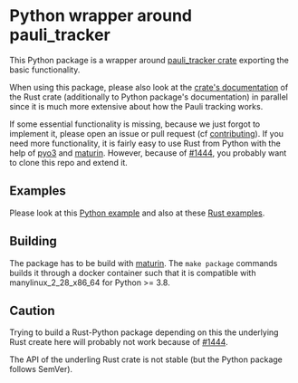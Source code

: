 # Python wrapper around pauli_tracker

This Python package is a wrapper around [pauli_tracker crate] exporting the basic
functionality.

When using this package, please also look at the [crate's documentation] of the Rust
crate (additionally to Python package's documentation) in parallel since it is much more
extensive about how the Pauli tracking works.

If some essential functionality is missing, because we just forgot to implement it, please
open an issue or pull request (cf [contributing]). If you need more functionality, it is
fairly easy to use Rust from Python with the help of [pyo3] and [maturin]. However,
because of [#1444], you probably want to clone this repo and extend it.

## Examples

Please look at this [Python example] and also at these [Rust examples]. 

## Building

The package has to be build with [maturin]. The `make package` commands builds it through
a docker container such that it is compatible with manylinux\_2\_28\_x86\_64 for Python >=
3.8.

## Caution

Trying to build a Rust-Python package depending on this the underlying Rust create here
will probably not work because of [#1444].

The API of the underling Rust crate is not stable (but the Python package follows
SemVer).

[crate's documentation]: https://docs.rs/pauli_tracker/latest/pauli_tracker/
[contributing]: https://github.com/taeruh/pauli_tracker/blob/main/CONTRIBUTING.md
[maturin]: https://github.com/PyO3/maturin
[pauli_tracker crate]: https://github.com/taeruh/pauli_tracker/tree/main/pauli_tracker
[pyo3]: https://github.com/PyO3/pyo3
[Python example]: to_be_filled_in
[Rust examples]: https://docs.rs/pauli_tracker/latest/pauli_tracker/#examples
[#1444]: https://github.com/PyO3/pyo3/issues/1444
